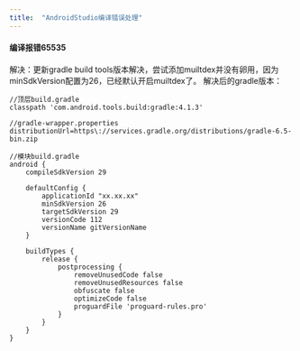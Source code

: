 ```yaml
---
title:  "AndroidStudio编译错误处理"
---
```

#### 编译报错65535
解决：更新gradle build tools版本解决，尝试添加muiltdex并没有卵用，因为minSdkVersion配置为26，已经默认开启muiltdex了。
解决后的gradle版本：
```
//顶层build.gradle
classpath 'com.android.tools.build:gradle:4.1.3'
```
```
//gradle-wrapper.properties
distributionUrl=https\://services.gradle.org/distributions/gradle-6.5-bin.zip
```
```
//模块build.gradle
android {
    compileSdkVersion 29

    defaultConfig {
        applicationId "xx.xx.xx"
        minSdkVersion 26
        targetSdkVersion 29
        versionCode 112
        versionName gitVersionName
    }

    buildTypes {
        release {
            postprocessing {
                removeUnusedCode false
                removeUnusedResources false
                obfuscate false
                optimizeCode false
                proguardFile 'proguard-rules.pro'
            }
        }
    }
}
```